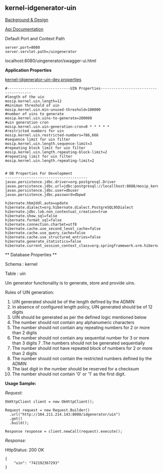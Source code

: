 ## kernel-idgenerator-uin

[Background & Design](../../docs/design/kernel/kernel-idgenerator-uin.md)

[Api Documentation](https://github.com/mosip/mosip/wiki/Kernel-APIs#4-uin)

Default Port and Context Path

```
server.port=8080
server.servlet.path=/uingenerator
```
localhost:8080/uingenerator/swagger-ui.html


**Application Properties**

[kernel-idgenerator-uin-dev.properties](../../config/kernel-idgenerator-uin-dev.properties)

```
#-----------------------------UIN Properties--------------------------------------
#length of the uin
mosip.kernel.uin.length=12
#minimun threshold of uin
mosip.kernel.uin.min-unused-threshold=100000
#number of uins to generate
mosip.kernel.uin.uins-to-generate=200000
#uin generation cron
mosip.kernel.uin.uin-generation-cron=0 * * * * *
#restricted numbers for uin
mosip.kernel.uin.restricted-numbers=786,666
#sequence limit for uin filter
mosip.kernel.uin.length.sequence-limit=3
#repeating block limit for uin filter
mosip.kernel.uin.length.repeating-block-limit=2
#repeating limit for uin filter
mosip.kernel.uin.length.repeating-limit=2


# DB Properties For Development
--------------------------------------
javax.persistence.jdbc.driver=org.postgresql.Driver
javax.persistence.jdbc.url=jdbc:postgresql://locallhost:8888/mosip_kernel
javax.persistence.jdbc.user=dbuser
javax.persistence.jdbc.password=dbpwd

hibernate.hbm2ddl.auto=update
hibernate.dialect=org.hibernate.dialect.PostgreSQL95Dialect
hibernate.jdbc.lob.non_contextual_creation=true
hibernate.show_sql=false
hibernate.format_sql=false
hibernate.connection.charSet=utf8
hibernate.cache.use_second_level_cache=false
hibernate.cache.use_query_cache=false
hibernate.cache.use_structured_entries=false
hibernate.generate_statistics=false
hibernate.current_session_context_class=org.springframework.orm.hibernate5.SpringSessionContext
```


** Database Properties **

Schema : kernel

Table : uin


Uin generator functionality is to generate, store and provide uins.

Rules of UIN generation:
1. UIN generated should be of the length defined by the ADMIN
2. In absence of configured length policy, UIN generated should be of 12 digits
3. UIN should be generated as per the defined logic mentioned below
4. The number should not contain any alphanumeric characters
5. The number should not contain any repeating numbers for 2 or more than 2 digits
6. The number should not contain any sequential number for 3 or more than 3 digits
7 .The numbers should not be generated sequentially
8. The number should not have repeated block of numbers for 2 or more than 2 digits
9. The number should not contain the restricted numbers defined by the ADMIN
10. The last digit in the number should be reserved for a checksum
11. The number should not contain '0' or '1' as the first digit.



**Usage Sample:**

  *Request:*
  
```
OkHttpClient client = new OkHttpClient();

Request request = new Request.Builder()
  .url("http://104.211.214.143:8080/idgenerator/uin")
  .get()
  .build();

Response response = client.newCall(request).execute();
```


  *Response:*
  
  HttpStatus: 200 OK
  
```
{
    "uin": "742192367293"
}
```









